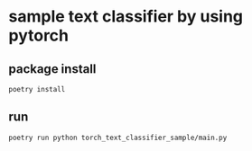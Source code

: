 # sample text classifier by using pytorch

## package install

```shell script
poetry install
```

## run

```shell script
poetry run python torch_text_classifier_sample/main.py
```
